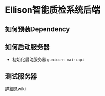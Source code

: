# Ellison智能质检系统后端

## 如何预装Dependency

## 如何启动服务器
- 初始化启动服务器
	`gunicorn main:api`

## 测试服务器
詳細見wiki

